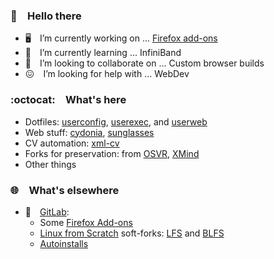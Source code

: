 ### :wave:&emsp;Hello there

- :desktop_computer:&emsp;I’m currently working on ... [Firefox add-ons](https://addons.mozilla.org/en-US/firefox/user/14697448/)
- :brain:&emsp;I’m currently learning ... InfiniBand
- :handshake:&emsp;I’m looking to collaborate on ... Custom browser builds
- :confounded:&emsp;I’m looking for help with ... WebDev

### :octocat:&emsp;What's here

- Dotfiles: [userconfig](https://github.com/bberberov/userconfig), [userexec](https://github.com/bberberov/userexec), and [userweb](https://github.com/bberberov/userweb)
- Web stuff: [cydonia](https://github.com/bberberov/cydonia), [sunglasses](https://github.com/bberberov/sunglasses)
- CV automation: [xml-cv](https://github.com/bberberov/xml-cv)
- Forks for preservation: from [OSVR](https://github.com/OSVR), [XMind](https://github.com/bberberov/xmind)
- Other things

### :globe_with_meridians:&emsp;What's elsewhere

- :fox_face:&emsp;[GitLab](https://gitlab.com/bberberov):
	- Some [Firefox Add-ons](https://gitlab.com/clu-os/firefox-add-ons)
	- [Linux from Scratch](https://linuxfromscratch.org/) soft-forks: [LFS](https://gitlab.com/clu-os/docs/lfs) and [BLFS](https://gitlab.com/clu-os/docs/blfs)
	- [Autoinstalls](https://gitlab.com/clu-os/3rd/autoinstalls)

<!--
- 💬 Ask me about ...
- 📫 How to reach me: ...
- 😄 Pronouns: ...
- ⚡ Fun fact: ...
-->
